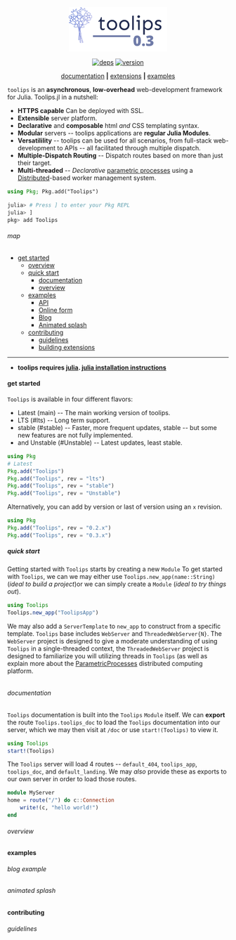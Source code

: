 <div align = "center">
  <img src="https://github.com/ChifiSource/image_dump/blob/main/toolips/toolips03.png" /img>

[![deps](https://juliahub.com/docs/Toolips/deps.svg)](https://juliahub.com/ui/Packages/Toolips/TrAr4?t=2)
[![version](https://juliahub.com/docs/Toolips/version.svg)](https://juliahub.com/ui/Packages/Toolips/TrAr4)
</br>

[documentation](https://documentation.c/toolips) **|** [extensions](https://github.com/ChifiSource#toolips-extensions) **|** [examples](https://github.com/ChifiSource/OliveNotebooks.jl/tree/main/toolips)

</div>

`toolips` is an **asynchronous**, **low-overhead** web-development framework for Julia. Toolips.jl in a nutshell:
- **HTTPS capable** Can be deployed with SSL.
- **Extensible** server platform.
- **Declarative** and **composable** html *and* CSS templating syntax.
- **Modular** servers -- toolips applications are **regular Julia Modules**.
- **Versatilility** -- toolips can be used for all scenarios, from full-stack web-development to APIs -- all facilitated through multiple dispatch.
- **Multiple-Dispatch Routing** -- Dispatch routes based on more than just their target.
- **Multi-threaded** -- *Declarative* [parametric processes](https://github.com/ChifiSource/ParametricProcesses.jl) using a [Distributed]()-based worker management system.
```julia
using Pkg; Pkg.add("Toolips")
```
```julia
julia> # Press ] to enter your Pkg REPL
julia> ]
pkg> add Toolips
```
###### map
- [get started](#get-started)
  - [overview](#overview)
  - [quick start](#quick-start)
    - [documentation](#documentation)
    - [overview](#overview)
  - [examples](#examples)
    - [API](#api-example)
    - [Online form](#form-example)
    - [Blog](#blog-example)
    - [Animated splash](#animated-example)
  - [contributing]()
    - [guidelines]()
    - [building extensions]()
---
- **toolips requires [julia](https://julialang.org/). [julia installation instructions](https://julialang.org/downloads/platform/)**
#### get started
`Toolips` is available in four different flavors:
- Latest (main) -- The main working version of toolips.
- LTS (#lts) -- Long term support.
- stable (#stable) -- Faster, more frequent updates, stable -- but some new features are not fully implemented.
- and Unstable (#Unstable) -- Latest updates, least stable.
```julia
using Pkg
# Latest 
Pkg.add("Toolips")
Pkg.add("Toolips", rev = "lts")
Pkg.add("Toolips", rev = "stable")
Pkg.add("Toolips", rev = "Unstable")
```
Alternatively, you can add by version or last of version using an `x` revision.
```julia
using Pkg
Pkg.add("Toolips", rev = "0.2.x")
Pkg.add("Toolips", rev = "0.3.x")
```
##### quick start
Getting started with `Toolips` starts by creating a new `Module` To get started with `Toolips`, we can we may either use `Toolips.new_app(name::String)` (*ideal to build a project*)or we can simply create a `Module` (*ideal to try things out*).
```julia
using Toolips
Toolips.new_app("ToolipsApp")
```
We may also add a `ServerTemplate` to `new_app` to construct from a specific template. `Toolips` base includes `WebServer` and `ThreadedWebServer{N}`. The `WebServer` project is designed to give a moderate understanding of using `Toolips` in a single-threaded context, the `ThreadedWebServer` project is designed to familiarize you will utilizing threads in `Toolips` (as well as explain more about the [ParametricProcesses](https://github.com/ChifiSource/ParametricProcesses.jl) distributed computing platform.
```julia

```
###### documentation
`Toolips` documentation is built into the `Toolips` `Module` itself. We can **export** the route `Toolips.toolips_doc` to load the `Toolips` documentation into our server, which we may then visit at `/doc` or use `start!(Toolips)` to view it.
```julia
using Toolips
start!(Toolips)
```
The `Toolips` server will load 4 routes -- `default_404`, `toolips_app`, `toolips_doc`, and `default_landing`. We may *also* provide these as exports to our own server in order to load those routes.
```julia
module MyServer
home = route("/") do c::Connection
    write!(c, "hello world!")
end
```
###### overview


    


#### examples
###### blog example
###### animated splash
#### contributing
###### guidelines
